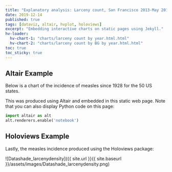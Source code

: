 ```yaml
---
title: "Explanatory analysis: Larceny count, San Francisco 2013-May 2018"
date: 2019-12-14
published: true
tags: [dataviz, altair, hvplot, holoviews]
excerpt: "Embedding interactive charts on static pages using Jekyll."
hv-loader:
  hv-chart-1: "charts/larceny count by year.html.html"
  hv-chart-2: "charts/larceny count by BG by year.html.html"
toc: true
toc_sticky: true
---
```


## Altair Example

Below is a chart of the incidence of measles since 1928 for the 50 US states.

This was produced using Altair and embedded in this static web page. Note that you can also display Python code on this page:

```python
import altair as alt
alt.renderers.enable('notebook')
```

## Holoviews Example

Lastly, the measles incidence produced using the Holoviews package:

<div id="hv-chart-1"></div>
<div id="hv-chart-2"></div>
![Datashade_larcenydensity]({{ site.url }}{{ site.baseurl }}/assets/images/Datashade_larcenydensity.png)
